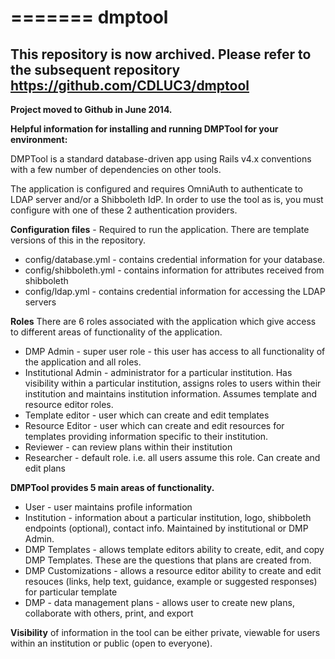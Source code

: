 
=======
dmptool
=======
**This repository is now archived.  Please refer to the subsequent repository https://github.com/CDLUC3/dmptool**
---
**Project moved to Github in June 2014.**

**Helpful information for installing and running DMPTool for your environment:**

DMPTool is a standard database-driven app using Rails v4.x conventions with a few number of dependencies on other tools.  

The application is configured and requires OmniAuth to authenticate to LDAP server and/or a Shibboleth IdP.  In order to use the tool as is, you must configure with one of these 2 authentication providers. 

**Configuration files**  - Required to run the application.  There are template versions of this in the repository.  

* config/database.yml - contains credential information for your database.
* config/shibboleth.yml - contains information for attributes received from shibboleth
* config/ldap.yml - contains credential information for accessing the LDAP servers

**Roles**
There are 6 roles associated with the application which give access to different areas of functionality of the application.

* DMP Admin - super user role - this user has access to all functionality of the application and all roles.
* Institutional Admin - administrator for a particular institution.  Has visibility within a particular institution,  assigns roles to users within their institution and maintains institution information.  Assumes template and resource editor roles. 
* Template editor - user which can create and edit templates
* Resource Editor - user which can create and edit resources for templates providing information specific to their institution.
* Reviewer - can review plans within their institution
* Researcher - default role.  i.e. all users assume this role.  Can create and edit plans

**DMPTool provides 5 main areas of functionality.**

* User  - user maintains profile information
* Institution - information about a particular institution, logo, shibboleth endpoints (optional), contact info.  Maintained by institutional or DMP Admin.  
* DMP Templates - allows template editors ability to create, edit, and copy DMP Templates.  These are the questions that plans are created from. 
* DMP Customizations - allows a resource editor ability to create and edit resouces (links, help text, guidance, example or suggested responses) for particular template
* DMP - data management plans - allows user to create new plans, collaborate with others, print, and export

**Visibility** of information in the tool can be either private, viewable for users within an institution or public (open to everyone).



